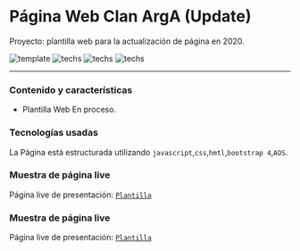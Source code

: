 # Página Web Clan ArgA (Update)
Proyecto: plantilla web para la actualización de página en 2020.

![template](https://img.shields.io/badge/Status-Woking-red.svg)
![techs](https://img.shields.io/badge/tech-HTML--JS--CSS-yellow.svg)
![techs](https://img.shields.io/badge/New-Bootstrap%204-purple.svg)
![techs](https://img.shields.io/badge/comp-AOS-lightgrey.svg)

---

### Contenido y características
- Plantilla Web En proceso.


### Tecnologías usadas

La Página está estructurada utilizando
`javascript`,`css`,`hmtl`,`bootstrap 4`,`AOS`.

### Muestra de página live

Página live de presentación: [`Plantilla`](https://mirlino.github.io/ArgA2020/)


### Muestra de página live

Página live de presentación: [`Plantilla`](https://mirlino.github.io/ArgA2020/)
